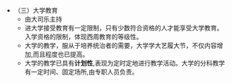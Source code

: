 - （三）大学教育
	- 由大司乐主持
	- 进大学接受教育有一定限制，只有少数符合资格的人才能享受大学教育。入学资格的限制，体现西周教育的等级性。
	- 大学的教学，服从于培养统治者的需要，大学学大艺履大节，不仅内容增加,而且程度也已提高。
	- 大学的教学已具有**计划性**,表现为定时定地进行教学活动。大学的分科教学有一定时间、固定场所,由专职人员负责。